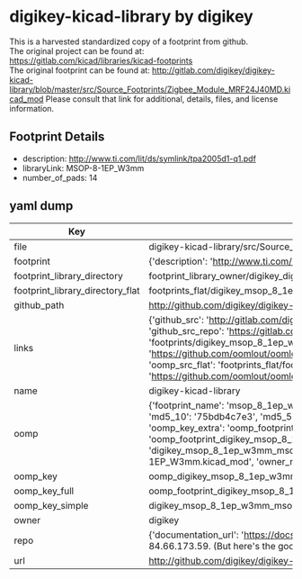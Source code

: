 # digikey-kicad-library by digikey  
This is a harvested standardized copy of a footprint from github.  
The original project can be found at:  
https://gitlab.com/kicad/libraries/kicad-footprints  
The original footprint can be found at:
http://gitlab.com/digikey/digikey-kicad-library/blob/master/src/Source_Footprints/Zigbee_Module_MRF24J40MD.kicad_mod
Please consult that link for additional, details, files, and license information.  
## Footprint Details
* description: http://www.ti.com/lit/ds/symlink/tpa2005d1-q1.pdf  
* libraryLink: MSOP-8-1EP_W3mm  
* number_of_pads: 14  
## yaml dump  
| Key | Value |  
| --- | --- |  
| file | digikey-kicad-library/src/Source_Footprints/MSOP-8-1EP_W3mm.kicad_mod |  
| footprint | {'description': 'http://www.ti.com/lit/ds/symlink/tpa2005d1-q1.pdf', 'libraryLink': 'MSOP-8-1EP_W3mm', 'number_of_pads': 14} |  
| footprint_library_directory | footprint_library_owner/digikey_digikey-kicad-library |  
| footprint_library_directory_flat | footprints_flat/digikey_msop_8_1ep_w3mm_msop_8_1ep_w3mm/working |  
| github_path | http://github.com/digikey/digikey-kicad-library/blob/master/src/Source_Footprints/MSOP-8-1EP_W3mm.kicad_mod |  
| links | {'github_src': 'http://gitlab.com/digikey/digikey-kicad-library/blob/master/src/Source_Footprints/Zigbee_Module_MRF24J40MD.kicad_mod', 'github_src_repo': 'https://gitlab.com/kicad/libraries/kicad-footprints', 'oomp_bot': 'footprints/digikey_msop_8_1ep_w3mm_msop_8_1ep_w3mm/working', 'oomp_bot_github': 'https://github.com/oomlout/oomlout_oomp_footprint_bot/tree/main/footprints/digikey_msop_8_1ep_w3mm_msop_8_1ep_w3mm/working', 'oomp_src_flat': 'footprints_flat/footprints_flat/digikey_msop_8_1ep_w3mm_msop_8_1ep_w3mm/working', 'oomp_src_flat_github': 'https://github.com/oomlout/oomlout_oomp_footprint_src/tree/main/footprints_flat/digikey_msop_8_1ep_w3mm_msop_8_1ep_w3mm/working'} |  
| name | digikey-kicad-library |  
| oomp | {'footprint_name': 'msop_8_1ep_w3mm', 'library_name': 'msop_8_1ep_w3mm_kicad_mod', 'md5': '75bdb4c7e388f0474e9427cf4adf9495', 'md5_10': '75bdb4c7e3', 'md5_5': '75bdb', 'md5_6': '75bdb4', 'oomp_key': 'oomp_digikey_msop_8_1ep_w3mm_msop_8_1ep_w3mm', 'oomp_key_extra': 'oomp_footprint_digikey_msop_8_1ep_w3mm_msop_8_1ep_w3mm', 'oomp_key_full': 'oomp_footprint_digikey_msop_8_1ep_w3mm_msop_8_1ep_w3mm_75bdb4', 'oomp_key_simple': 'digikey_msop_8_1ep_w3mm_msop_8_1ep_w3mm', 'original_filename': 'digikey-kicad-library/src/Source_Footprints/MSOP-8-1EP_W3mm.kicad_mod', 'owner_name': 'digikey'} |  
| oomp_key | oomp_digikey_msop_8_1ep_w3mm_msop_8_1ep_w3mm |  
| oomp_key_full | oomp_footprint_digikey_msop_8_1ep_w3mm_msop_8_1ep_w3mm |  
| oomp_key_simple | digikey_msop_8_1ep_w3mm_msop_8_1ep_w3mm |  
| owner | digikey |  
| repo | {'documentation_url': 'https://docs.github.com/rest/overview/resources-in-the-rest-api#rate-limiting', 'message': "API rate limit exceeded for 84.66.173.59. (But here's the good news: Authenticated requests get a higher rate limit. Check out the documentation for more details.)"} |  
| url | http://github.com/digikey/digikey-kicad-library |  


